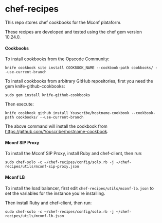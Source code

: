 chef-recipes
============

This repo stores chef cookbooks for the Mconf plataform.

These recipes are developed and tested using the chef gem version 10.24.0.


#### Cookbooks

To install cookbooks from the Opscode Community:

```
knife cookbook site install COOKBOOK_NAME --cookbook-path cookbooks/ --use-current-branch
```

To install cookbooks from arbitrary GitHub repositories, first you need the gem knife-github-cookbooks:

```
sudo gem install knife-github-cookbooks
```

Then execute:

```
knife cookbook github install Youscribe/hostname-cookbook --cookbook-path cookbooks/ --use-current-branch
```

The above command will install the cookbook from https://github.com/Youscribe/hostname-cookbook.

#### Mconf SIP Proxy

To install the Mconf SIP Proxy, install Ruby and chef-client, then run:

```
sudo chef-solo -c ~/chef-recipes/config/solo.rb -j ~/chef-recipes/utils/mconf-sip-proxy.json
```

#### Mconf LB

To install the load balancer, first edit `chef-recipes/utils/mconf-lb.json` to set the variables for
the instance you're installing.

Then install Ruby and chef-client, then run:

```
sudo chef-solo -c ~/chef-recipes/config/solo.rb -j ~/chef-recipes/utils/mconf-lb.json
```
